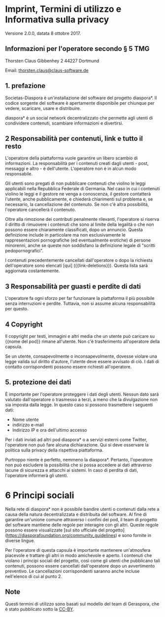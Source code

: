 # Imprint, Termini di utilizzo e Informativa sulla privacy

Versione 2.0.0, datata 8 ottobre 2017.

## Informazioni per l'operatore secondo § 5 TMG

Thorsten Claus
Gibbenhey 2
44227 Dortmund 
  
Email: [thorsten.claus@claus-software.de](mailto:thorsten.claus@claus-software.de)

## 1. prefazione

Societas-Diaspora è un'installazione del software del progetto diaspora\*. Il codice sorgente del software è apertamente disponibile per chiunque per vedere, scaricare, usare e distribuire.

diaspora\* è un social network decentralizzato che permette agli utenti di condividere contenuti, scambiare informazioni e divertirsi.

## 2 Responsabilità per contenuti, link e tutto il resto

L'operatore della piattaforma vuole garantire un libero scambio di informazioni. La responsabilità per i contenuti creati dagli utenti - post, messaggi e altro - è dell'utente. L'operatore non è in alcun modo responsabile.

Gli utenti sono pregati di non pubblicare contenuti che violino le leggi applicabili nella Repubblica Federale di Germania. Nel caso in cui i contenuti violino le leggi e il gestore ne venga a conoscenza, il gestore contatterà l'utente, anche pubblicamente, e chiederà chiarimenti sul problema e, se necessario, la cancellazione del contenuto. Se non c'è altra possibilità, l'operatore cancellerà il contenuto.

Oltre alla rimozione dei contributi penalmente rilevanti, l'operatore si riserva il diritto di rimuovere i contenuti che sono al limite della legalità o che non possono essere chiaramente classificati, dopo un annuncio. Questa definizione include in particolare ma non esclusivamente le rappresentazioni pornografiche (ed eventualmente erotiche) di persone minorenni, anche se queste non soddisfano la definizione legale di "scritti pedopornografici".

I contenuti precedentemente cancellati dall'operatore o dopo la richiesta dell'operatore sono elencati [qui] ({{link-deletions}}). Questa lista sarà aggiornata costantemente.

## 3 Responsabilità per guasti e perdite di dati

L'operatore fa ogni sforzo per far funzionare la piattaforma il più possibile senza interruzioni e perdite. Tuttavia, non si assume alcuna responsabilità per questo.

## 4 Copyright

Il copyright per testi, immagini e altri media che un utente può caricare su {{nome del pod}} rimane all'utente. Non c'è trasferimento all'operatore della capsula.

Se un utente, consapevolmente o inconsapevolmente, dovesse violare una legge valida sul diritto d'autore, l'utente deve essere avvisato di ciò. I dati di contatto corrispondenti possono essere richiesti all'operatore.

## 5. protezione dei dati

È importante per l'operatore proteggere i dati degli utenti. Nessun dato sarà valutato dall'operatore o trasmesso a terzi, a meno che la divulgazione non sia imposta dalla legge. In questo caso si possono trasmettere i seguenti dati:

* Nome utente
* indirizzo e-mail
* Indirizzo IP e ora dell'ultimo accesso

Per i dati inviati ad altri pod diaspora\* o a servizi esterni come Twitter, l'operatore non può fare alcuna dichiarazione. Qui si deve osservare la politica sulla privacy della rispettiva piattaforma.

Purtroppo niente è perfetto, nemmeno la diaspora*. Pertanto, l'operatore non può escludere la possibilità che si possa accedere ai dati attraverso lacune di sicurezza e attacchi ai sistemi. In caso di perdita di dati, l'operatore informerà gli utenti.

# 6 Principi sociali

Nella rete di diaspora\* non è possibile bandire utenti o contenuti dalla rete a causa della natura decentralizzata e distribuita del software. Al fine di garantire un'unione comune attraverso i confini dei pod, il team di progetto del software mantiene delle regole per interagire con gli altri. Queste regole possono essere visualizzate [sul sito ufficiale del progetto] (https://diasporafoundation.org/community_guidelines) e sono fornite in diverse lingue.

Per l'operatore di questa capsula è importante mantenere un'atmosfera piacevole e trattare gli altri in modo amichevole e aperto. I contenuti che violano i principi sociali del progetto, così come gli utenti che pubblicano tali contenuti, possono essere cancellati dall'operatore dopo un avvertimento preventivo. Le cancellazioni corrispondenti saranno anche incluse nell'elenco di cui al punto 2.

## Note

Questi termini di utilizzo sono basati sul modello del team di Geraspora, che è stato pubblicato sotto la [CC-BY](https://github.com/geraspora/german-terms-of-service).
